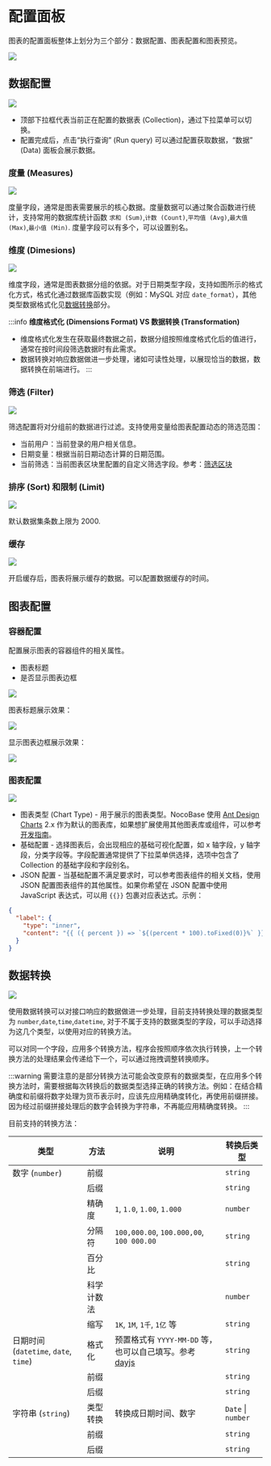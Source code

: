 # 配置面板

图表的配置面板整体上划分为三个部分：数据配置、图表配置和图表预览。

<img src="https://nocobase-docs.oss-cn-beijing.aliyuncs.com/202404192019222.png"/>

## 数据配置

<img src="https://nocobase-docs.oss-cn-beijing.aliyuncs.com/202404192020544.png"/>

- 顶部下拉框代表当前正在配置的数据表 (Collection)，通过下拉菜单可以切换。
- 配置完成后，点击“执行查询” (Run query) 可以通过配置获取数据，“数据” (Data) 面板会展示数据。

### 度量 (Measures)

<img src="https://nocobase-docs.oss-cn-beijing.aliyuncs.com/202404192023854.png"/>

度量字段，通常是图表需要展示的核心数据。度量数据可以通过聚合函数进行统计，支持常用的数据库统计函数 `求和 (Sum)`,`计数 (Count)`,`平均值 (Avg)`,`最大值 (Max)`,`最小值 (Min)`. 度量字段可以有多个，可以设置别名。

### 维度 (Dimesions)

<img src="https://nocobase-docs.oss-cn-beijing.aliyuncs.com/202404192025717.png"/>

维度字段，通常是图表数据分组的依据。对于日期类型字段，支持如图所示的格式化方式，格式化通过数据库函数实现（例如：MySQL 对应 `date_format`），其他类型数据格式化见[数据转换](#数据转换)部分。

:::info
**维度格式化 (Dimensions Format) VS 数据转换 (Transformation)**

- 维度格式化发生在获取最终数据之前，数据分组按照维度格式化后的值进行，通常在按时间段筛选数据时有此需求。
- 数据转换对响应数据做进一步处理，诸如可读性处理，以展现恰当的数据，数据转换在前端进行。
  :::

### 筛选 (Filter)

<img src="https://nocobase-docs.oss-cn-beijing.aliyuncs.com/202404192029597.png"/>

筛选配置将对分组前的数据进行过滤。支持使用变量给图表配置动态的筛选范围：

- 当前用户：当前登录的用户相关信息。
- 日期变量：根据当前日期动态计算的日期范围。
- 当前筛选：当前图表区块里配置的自定义筛选字段。参考：[筛选区块](./filter.md)

### 排序 (Sort) 和限制 (Limit)

<img src="https://nocobase-docs.oss-cn-beijing.aliyuncs.com/202404192034106.png"/>

默认数据集条数上限为 2000.

### 缓存

<img src="https://nocobase-docs.oss-cn-beijing.aliyuncs.com/202404192035918.png"/>

开启缓存后，图表将展示缓存的数据。可以配置数据缓存的时间。

## 图表配置

### 容器配置

配置展示图表的容器组件的相关属性。

- 图表标题
- 是否显示图表边框

<img src="https://nocobase-docs.oss-cn-beijing.aliyuncs.com/202404192037644.png"/>

图表标题展示效果：

<img src="https://nocobase-docs.oss-cn-beijing.aliyuncs.com/202404192048473.png"/>

显示图表边框展示效果：

<img src="https://nocobase-docs.oss-cn-beijing.aliyuncs.com/202404192048223.png"/>

### 图表配置

<img src="https://nocobase-docs.oss-cn-beijing.aliyuncs.com/202404192050696.png"/>

- 图表类型 (Chart Type) - 用于展示的图表类型。NocoBase 使用 <a href="https://g2plot.antv.antgroup.com/" target="_blank">Ant Design Charts</a> 2.x 作为默认的图表库，如果想扩展使用其他图表库或组件，可以参考[开发指南](../dev/index.md)。
- 基础配置 - 选择图表后，会出现相应的基础可视化配置，如 x 轴字段，y 轴字段，分类字段等。字段配置通常提供了下拉菜单供选择，选项中包含了 Collection 的基础字段和字段别名。
- JSON 配置 - 当基础配置不满足要求时，可以参考图表组件的相关文档，使用 JSON 配置图表组件的其他属性。如果你希望在 JSON 配置中使用 JavaScript 表达式，可以用 `{{}}` 包裹对应表达式。示例：

```json
{
  "label": {
    "type": "inner",
    "content": "{{ ({ percent }) => `${(percent * 100).toFixed(0)}%` }}"
  }
}
```

## 数据转换

<img src="https://nocobase-docs.oss-cn-beijing.aliyuncs.com/202404192109597.png"/>

使用数据转换可以对接口响应的数据做进一步处理，目前支持转换处理的数据类型为 `number`,`date`,`time`,`datetime`, 对于不属于支持的数据类型的字段，可以手动选择为这几个类型，以使用对应的转换方法。

可以对同一个字段，应用多个转换方法，程序会按照顺序依次执行转换，上一个转换方法的处理结果会传递给下一个，可以通过拖拽调整转换顺序。

:::warning
需要注意的是部分转换方法可能会改变原有的数据类型，在应用多个转换方法时，需要根据每次转换后的数据类型选择正确的转换方法。例如：在结合精确度和前缀将数字处理为货币表示时，应该先应用精确度转化，再使用前缀拼接。因为经过前缀拼接处理后的数字会转换为字符串，不再能应用精确度转换。
:::

目前支持的转换方法：

| 类型                                  | 方法       | 说明                                                                                                                           | 转换后类型         |
| ------------------------------------- | ---------- | ------------------------------------------------------------------------------------------------------------------------------ | ------------------ |
| 数字 (`number`)                       | 前缀       |                                                                                                                                | `string`           |
|                                       | 后缀       |                                                                                                                                | `string`           |
|                                       | 精确度     | `1`, `1.0`, `1.00`, `1.000`                                                                                                    | `number`           |
|                                       | 分隔符     | `100,000.00`, `100.000,00`, `100 000.00`                                                                                       | `string`           |
|                                       | 百分比     |                                                                                                                                | `string`           |
|                                       | 科学计数法 |                                                                                                                                | `number`           |
|                                       | 缩写       | `1K`, `1M`, `1千`, `1亿` 等                                                                                                    | `string`           |
| 日期时间 (`datetime`, `date`, `time`) | 格式化     | 预置格式有 `YYYY-MM-DD` 等，也可以自己填写。参考 <a href="https://day.js.org/docs/en/display/format" target="_blank">dayjs</a> | `string`           |
|                                       | 前缀       |                                                                                                                                | `string`           |
|                                       | 后缀       |                                                                                                                                | `string`           |
| 字符串 (`string`)                     | 类型转换   | 转换成日期时间、数字                                                                                                           | `Date` \| `number` |
|                                       | 前缀       |                                                                                                                                | `string`           |
|                                       | 后缀       |                                                                                                                                | `string`           |
